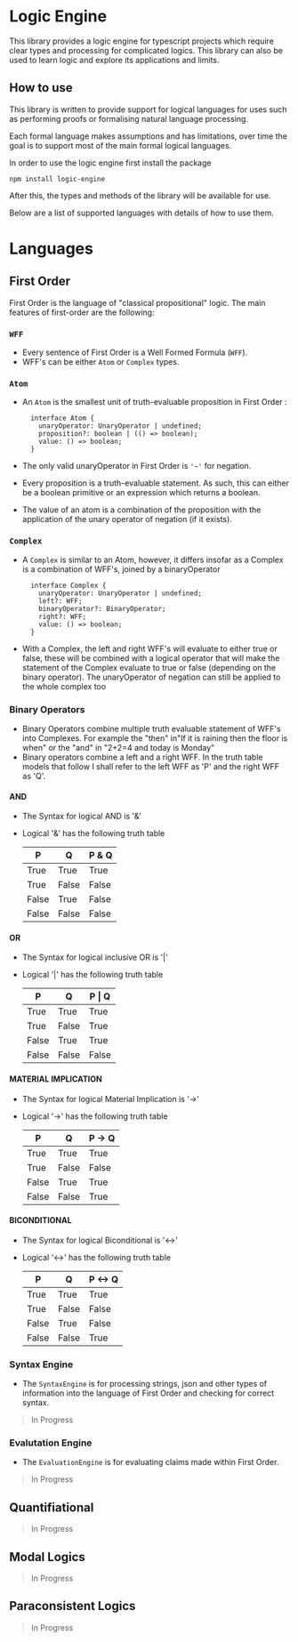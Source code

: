 # Logic Engine 

This library provides a logic engine for typescript projects which require 
clear types and processing for complicated logics. This library can also be used 
to learn logic and explore its applications and limits. 



## How to use

This library is written to provide support for logical languages for uses such as performing proofs or formalising natural language processing. 

Each formal language makes assumptions and has limitations, over time the goal is to support most of the main formal logical languages. 

In order to use the logic engine first install the package 

```
npm install logic-engine
```

After this, the types and methods of the library will be available for use.

Below are a list of supported languages with details of how to use them. 

# Languages

## First Order
First Order is the language of "classical propositional" logic. The main features of first-order are the following: 

### `WFF`
- Every sentence of First Order is a Well Formed Formula (`WFF`). 
- WFF's can be either `Atom` or `Complex` types. 

### `Atom` 
- An `Atom` is the smallest unit of truth-evaluable proposition in First Order :

        interface Atom {
          unaryOperator: UnaryOperator | undefined;
          proposition?: boolean | (() => boolean);
          value: () => boolean;
        } 
- The only valid unaryOperator in First Order is `'~'` for negation. 
- Every proposition is a truth-evaluable statement. As such, this can either be a boolean primitive or an expression which returns a boolean. 
- The value of an atom is a combination of the proposition with the application of the unary operator of negation (if it exists). 

### `Complex` 
- A `Complex` is similar to an Atom, however, it differs insofar as a Complex is a combination of WFF's, joined by a binaryOperator 

        interface Complex { 
          unaryOperator: UnaryOperator | undefined;
          left?: WFF;
          binaryOperator?: BinaryOperator;
          right?: WFF;
          value: () => boolean;
        }
- With a Complex, the left and right WFF's will evaluate to either true or false, these will be combined with a logical operator that will make the statement of the Complex evaluate to true or false (depending on the binary operator). The unaryOperator of negation can still be applied to the whole complex too

### Binary Operators

- Binary Operators combine multiple truth evaluable statement of WFF's into Complexes. For example the "then" in"If it is raining then the floor is when" or the "and" in "2+2=4 and today is Monday" 
- Binary operators combine a left and a right WFF. In the truth table models that follow I shall refer to the left WFF as 'P' and the right WFF as 'Q'.

#### AND 
- The Syntax for logical AND is '&' 
- Logical '&' has the following truth table 

    | P     | Q     | P & Q |
    |-------|-------|---------|
    | True  | True  | True    |
    | True  | False | False   |
    | False | True  | False   |
    | False | False | False   |

#### OR 
- The Syntax for logical inclusive OR is '|' 
- Logical '|' has the following truth table 

    | P     | Q     | P \| Q |
    |-------|-------|--------|
    | True  | True  | True   |
    | True  | False | True   |
    | False | True  | True   |
    | False | False | False  |

#### MATERIAL IMPLICATION 
- The Syntax for logical Material Implication is '->' 
- Logical '->' has the following truth table 

    | P     | Q     | P -> Q |
    |-------|-------|--------|
    | True  | True  | True   |
    | True  | False | False  |
    | False | True  | True   |
    | False | False | True   |

#### BICONDITIONAL 
- The Syntax for logical Biconditional is '<->' 
- Logical '<->' has the following truth table 

  | P     | Q     | P <-> Q |
  |-------|-------|---------|
  | True  | True  | True    |
  | True  | False | False   |
  | False | True  | False   |
  | False | False | True    |

### Syntax Engine 
- The `SyntaxEngine` is for processing strings, json and other types of information into the language of First Order and checking for correct syntax. 
> In Progress

### Evalutation Engine 
- The `EvaluationEngine` is for evaluating claims made within First Order. 
> In Progress

## Quantifiational 
> In Progress

## Modal Logics
> In Progress 

## Paraconsistent Logics 
> In Progress
